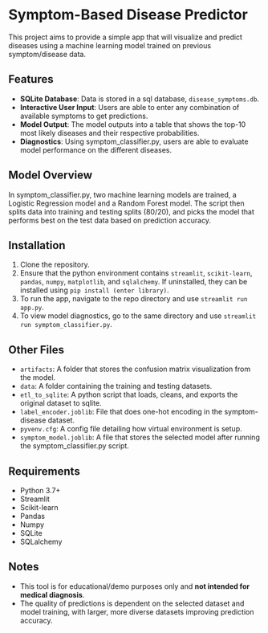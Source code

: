 # Symptom-Based Disease Predictor

This project aims to provide a simple app that will visualize and predict diseases using a machine learning model trained on previous symptom/disease data.

## Features
- **SQLite Database**: Data is stored in a sql database, `disease_symptoms.db`.
- **Interactive User Input**: Users are able to enter any combination of available symptoms to get predictions.
- **Model Output**: The model outputs into a table that shows the top-10 most likely diseases and their respective probabilities.
- **Diagnostics**: Using symptom_classifier.py, users are able to evaluate model performance on the different diseases.

## Model Overview

In symptom_classifier.py, two machine learning models are trained, a Logistic Regression model and a Random Forest model. The script then splits data into training and testing splits (80/20), and picks the model that performs best on the test data based on prediction accuracy.

## Installation
1. Clone the repository.
2. Ensure that the python environment contains `streamlit`, `scikit-learn`, `pandas`, `numpy`, `matplotlib`, and `sqlalchemy`. If uninstalled, they can be installed using `pip install (enter library)`.
3. To run the app, navigate to the repo directory and use `streamlit run app.py`.
4. To view model diagnostics, go to the same directory and use `streamlit run symptom_classifier.py`.

## Other Files
- `artifacts`: A folder that stores the confusion matrix visualization from the model.
- `data`: A folder containing the training and testing datasets.
- `etl_to_sqlite`: A python script that loads, cleans, and exports the original dataset to sqlite.
- `label_encoder.joblib`: File that does one-hot encoding in the symptom-disease dataset.
- `pyvenv.cfg`: A config file detailing how virtual environment is setup.
- `symptom_model.joblib`: A file that stores the selected model after running the symptom_classifier.py script.

## Requirements
- Python 3.7+
- Streamlit
- Scikit-learn
- Pandas
- Numpy
- SQLite
- SQLalchemy

## Notes
- This tool is for educational/demo purposes only and **not intended for medical diagnosis**.
- The quality of predictions is dependent on the selected dataset and model training, with larger, more diverse datasets improving prediction accuracy.
